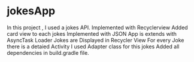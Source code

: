 # jokesApp
In this project , I used a jokes API.
Implemented with Recyclerview
Added card view to each jokes
Implemented with JSON 
App is extends with AsyncTask Loader
Jokes are Displayed in Recycler View
For every Joke there is a detaied Activity
I used Adapter class for this jokes
Added all dependencies in build.gradle file.
